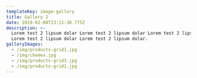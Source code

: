 ```yaml
---
templateKey: image-gallery
title: Gallery 2
date: 2019-02-08T23:11:30.775Z
description: >-
  Lorem test 2 lipsum dolar Lorem test 2 lipsum dolar Lorem test 2 lipsum dolar
  Lorem test 2 lipsum dolar Lorem test 2 lipsum dolar.
galleryImages:
  - /img/products-grid1.jpg
  - /img/chemex.jpg
  - /img/products-grid3.jpg
  - /img/products-grid1.jpg
---
```


